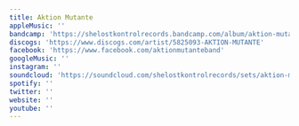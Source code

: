 ```yaml
---
title: Aktion Mutante
appleMusic: ''
bandcamp: 'https://shelostkontrolrecords.bandcamp.com/album/aktion-mutante'
discogs: 'https://www.discogs.com/artist/5825093-AKTION-MUTANTE'
facebook: 'https://www.facebook.com/aktionmutanteband'
googleMusic: ''
instagram: ''
soundcloud: 'https://soundcloud.com/shelostkontrolrecords/sets/aktion-mutante-aktion-mutante'
spotify: ''
twitter: ''
website: ''
youtube: ''
---
```

